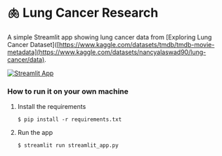 # 🫁 Lung Cancer Research

A simple Streamlit app showing lung cancer data from [Exploring Lung Cancer Dataset]([https://www.kaggle.com/datasets/tmdb/tmdb-movie-metadata](https://www.kaggle.com/datasets/nancyalaswad90/lung-cancer/data). 

[![Streamlit App](https://static.streamlit.io/badges/streamlit_badge_black_white.svg)](https://movies-dataset-template.streamlit.app/)

### How to run it on your own machine

1. Install the requirements

   ```
   $ pip install -r requirements.txt
   ```

2. Run the app

   ```
   $ streamlit run streamlit_app.py
   ```
